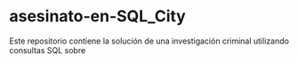 # asesinato-en-SQL_City
Este repositorio contiene la solución de una investigación criminal utilizando consultas SQL sobre
